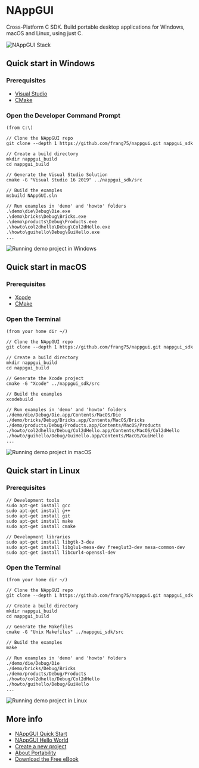 # NAppGUI
Cross-Platform C SDK. Build portable desktop applications for Windows, macOS and Linux, using just C.

![NAppGUI Stack](https://nappgui.com/img/start/nappgui_stack.png)

## Quick start in Windows

### Prerequisites
- [Visual Studio](https://visualstudio.microsoft.com/vs/)
- [CMake](https://cmake.org/download/)

### Open the Developer Command Prompt
```
(from C:\)

// Clone the NAppGUI repo
git clone --depth 1 https://github.com/frang75/nappgui.git nappgui_sdk

// Create a build directory
mkdir nappgui_build
cd nappgui_build

// Generate the Visual Studio Solution
cmake -G "Visual Studio 16 2019" ../nappgui_sdk/src

// Build the examples
msbuild NAppGUI.sln

// Run examples in 'demo' and 'howto' folders
.\demo\die\Debug\Die.exe
.\demo\bricks\Debug\Bricks.exe
.\demo\products\Debug\Products.exe
.\howto\col2dhello\Debug\Col2dHello.exe
.\howto\guihello\Debug\GuiHello.exe
...
```
![Running demo project in Windows](https://nappgui.com/img/start/run_demo_windows.png)

## Quick start in macOS

### Prerequisites
- [Xcode](https://developer.apple.com/xcode/)
- [CMake](https://cmake.org/download/)

### Open the Terminal
```
(from your home dir ~/)

// Clone the NAppGUI repo
git clone --depth 1 https://github.com/frang75/nappgui.git nappgui_sdk

// Create a build directory
mkdir nappgui_build
cd nappgui_build

// Generate the Xcode project
cmake -G "Xcode" ../nappgui_sdk/src

// Build the examples
xcodebuild

// Run examples in 'demo' and 'howto' folders
./demo/die/Debug/Die.app/Contents/MacOS/Die
./demo/bricks/Debug/Bricks.app/Contents/MacOS/Bricks
./demo/products/Debug/Products.app/Contents/MacOS/Products
./howto/col2dhello/Debug/Col2dHello.app/Contents/MacOS/Col2dHello
./howto/guihello/Debug/GuiHello.app/Contents/MacOS/GuiHello
...
```
![Running demo project in macOS](https://nappgui.com/img/start/run_demo_macos.png)

## Quick start in Linux

### Prerequisites
```
// Development tools
sudo apt-get install gcc
sudo apt-get install g++
sudo apt-get install git
sudo apt-get install make
sudo apt-get install cmake

// Development libraries
sudo apt-get install libgtk-3-dev
sudo apt-get install libglu1-mesa-dev freeglut3-dev mesa-common-dev
sudo apt-get install libcurl4-openssl-dev
```
### Open the Terminal
```
(from your home dir ~/)

// Clone the NAppGUI repo
git clone --depth 1 https://github.com/frang75/nappgui.git nappgui_sdk

// Create a build directory
mkdir nappgui_build
cd nappgui_build

// Generate the Makefiles
cmake -G "Unix Makefiles" ../nappgui_sdk/src

// Build the examples
make

// Run examples in 'demo' and 'howto' folders
./demo/die/Debug/Die
./demo/bricks/Debug/Bricks
./demo/products/Debug/Products
./howto/col2dhello/Debug/Col2dHello
./howto/guihello/Debug/GuiHello
...
```
![Running demo project in Linux](https://nappgui.com/img/start/run_demo_linux.png)

## More info
- [NAppGUI Quick Start](https://nappgui.com/en/start/quick.html)
- [NAppGUI Hello World](https://nappgui.com/en/start/hello.html)
- [Create a new project](https://nappgui.com/en/start/newprj.html)
- [About Portability](https://nappgui.com/en/start/win_mac_linux.html)
- [Download the Free eBook](https://nappgui.com/ebook/nappgui_en.pdf)
